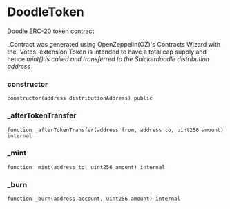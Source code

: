 # DoodleToken

Doodle ERC-20 token contract

_Contract was generated using OpenZeppelin(OZ)'s Contracts Wizard with the 'Votes' extension 
Token is intended to have a total cap supply and hence _mint() is called and transferred to the Snickerdoodle distribution address_

### constructor

```solidity
constructor(address distributionAddress) public
```

### _afterTokenTransfer

```solidity
function _afterTokenTransfer(address from, address to, uint256 amount) internal
```

### _mint

```solidity
function _mint(address to, uint256 amount) internal
```

### _burn

```solidity
function _burn(address account, uint256 amount) internal
```

